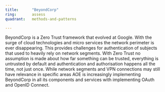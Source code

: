 ```yaml
---
title:      "BeyondCorp"
ring:       assess
quadrant:   methods-and-patterns

---
```


BeyondCorp is a Zero Trust framework that evolved at Google.
With the surge of cloud technologies and micro services the network perimeter is ever disappearing. 
This provides challenges for authentication of subjects that used to heavily rely on network segments.
With Zero Trust no assumption is made about how far something can be trusted, everything is untrusted by default and authentication and authorisation happens all the time, not just once.
While network segments and VPN connections may still have relevance in specific areas AOE is increasingly implementing BeyondCorp in all its components and services with implementing OAuth and OpenID Connect.